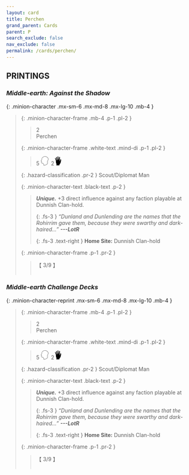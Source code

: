 ```yaml
---
layout: card
title: Perchen
grand_parent: Cards
parent: P
search_exclude: false
nav_exclude: false
permalink: /cards/perchen/
---
```


## PRINTINGS


### _Middle-earth: Against the Shadow_

{: .minion-character .mx-sm-6 .mx-md-8 .mx-lg-10 .mb-4 }
> {: .minion-character-frame .mb-4 .p-1 .pl-2 }
> > <div class="hazard-mp">2</div>
> > <div class="card-name">Perchen</div>
>
> {: .minion-character-frame .white-text .mind-di .p-1 .pl-2 }
> > 5 ![](/assets/images/mind.svg)&ensp;2![](/assets/images/di.svg)
>
> {: .hazard-classification .pr-2 }
> Scout/Diplomat Man
>
> {: .minion-character-text .black-text .p-2 }
> > _**Unique.**_ +3 direct influence against any faction playable at Dunnish Clan-hold. 
> > 
> > {: .fs-3 } 
> > _“Dunland and Dunlending are the names that the Rohirrim gave them, because they were swarthy and dark-haired...”_ ***---&#65279;LotR***  
> > 
> > {: .fs-3 .text-right } 
> > **Home Site:** Dunnish Clan-hold 
>
> {: .minion-character-frame .p-1 .pr-2 }
> > <div class="card-shield">【 3/9 】</div>
> > <div class="card-corruption-white">&nbsp;</div>

### _Middle-earth Challenge Decks_

{: .minion-character-reprint .mx-sm-6 .mx-md-8 .mx-lg-10 .mb-4 }
> {: .minion-character-frame .mb-4 .p-1 .pl-2 }
> > <div class="hazard-mp">2</div>
> > <div class="card-name">Perchen</div>
>
> {: .minion-character-frame .white-text .mind-di .p-1 .pl-2 }
> > 5 ![](/assets/images/mind.svg)&ensp;2![](/assets/images/di.svg)
>
> {: .hazard-classification .pr-2 }
> Scout/Diplomat Man
>
> {: .minion-character-text .black-text .p-2 }
> > _**Unique.**_ +3 direct influence against any faction playable at Dunnish Clan-hold. 
> > 
> > {: .fs-3 } 
> > _“Dunland and Dunlending are the names that the Rohirrim gave them, because they were swarthy and dark-haired...”_ ***---&#65279;LotR***  
> > 
> > {: .fs-3 .text-right } 
> > **Home Site:** Dunnish Clan-hold 
>
> {: .minion-character-frame .p-1 .pr-2 }
> > <div class="card-shield">【 3/9 】</div>
> > <div class="card-corruption-white">&nbsp;</div>
